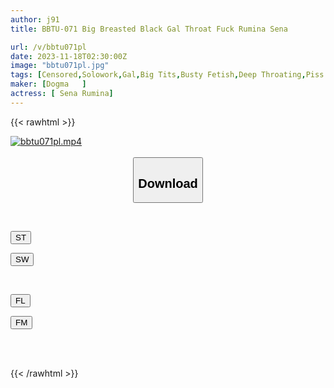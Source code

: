 ```yaml
---
author: j91
title: BBTU-071 Big Breasted Black Gal Throat Fuck Rumina Sena

url: /v/bbtu071pl
date: 2023-11-18T02:30:00Z
image: "bbtu071pl.jpg"
tags: [Censored,Solowork,Gal,Big Tits,Busty Fetish,Deep Throating,Piss Drinking	 ]
maker: [Dogma   ]
actress: [ Sena Rumina]
---
```



{{< rawhtml >}}

<div class="video" data-videoid="akxxWWrww9TxX4Z">
    <a href="javascript:;">
        <img src="/v/bbtu071pl/bbtu071pl.jpg" width="WIDTH" height="HEIGHT" alt="bbtu071pl.mp4" loading="lazy">
    </a>
</div>

<script type="text/javascript" src="https://j91.asia/asset/on-demand-st.js"></script>

<br>
  <link rel="stylesheet" href="https://j91.asia/asset/bs5.css">
  
  <center>
  <button class="btn btn-primary" type="button" data-bs-toggle="collapse" data-bs-target=".multi-collapse" aria-expanded="false" aria-controls="multiCollapseExample1 multiCollapseExample2"><h2>Download</h2></button></center>
</p>
<div class="row">
  <div class="col">
    <div class="collapse multi-collapse" id="multiCollapseExample1">
      <div class="card card-body">
	      	      <br>
<div class="buttons">  
<p><a href="https://streamtape.to/v/akxxWWrww9TxX4Z" target="_blank"><button class="btn-hover color-3"><i class="fa fa-download"></i> ST</button></a></p>
<p><a href="https://sfastwish.com/ginnjyaud208" target="_blank"><button class="btn-hover color-2"><i class="fa fa-download"></i> SW</button></a></p></div>
    </div>
  </div>
</div>
  <div class="col">
    <div class="collapse multi-collapse" id="multiCollapseExample2">
      <div class="card card-body">
	      <br>
<div class="buttons">
<p><a href="javascript:;" target="_blank"><button class="btn-hover color-9"><i class="fa fa-download"></i> FL</button></a></p>
<p><a href="javascript:;" target="_blank"><button class="btn-hover color-8"><i class="fa fa-download"></i> FM</button></a></p></div>
<br><br>
      </div>
    </div>
  </div>
</div>

{{< /rawhtml >}}
